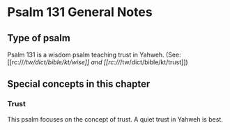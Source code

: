 # Psalm 131 General Notes
## Type of psalm

Psalm 131 is a wisdom psalm teaching trust in Yahweh. (See: [[rc://*/tw/dict/bible/kt/wise]] and [[rc://*/tw/dict/bible/kt/trust]])

## Special concepts in this chapter

### Trust
This psalm focuses on the concept of trust. A quiet trust in Yahweh is best.